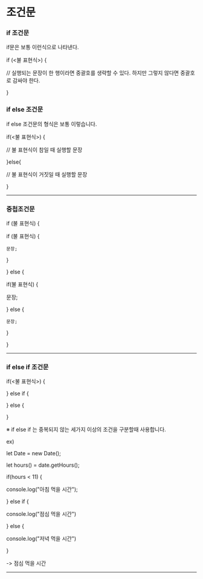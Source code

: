 # 조건문

### if 조건문

if문은 보통 이런식으로 나타낸다.

if (<불 표현식>) {

  // 실행되는 문장이 한 행이라면 중괄호를 생략할 수 있다. 하지만 그렇지 않다면 중괄호로 감싸야 한다.

}

### if else 조건문

if else 조건문의 형식은 보통 이렇습니다.

if(<불 표현식>) {

  // 불 표현식이 참일 때 실행할 문장

}else{

  // 불 표현식이 거짓일 때 실행할 문장

}
  
<hr />

### 중첩조건문

if (불 표현식) {

if (불 표현식) {

    문장;

}

} else {

if(불 표현식) {

  문장;

} else {

    문장;

  }

}

<hr />

### if else if 조건문

if(<불 표현식>) {
  
} else if {
  
 } else {
  
 }
 
※ if else if 는 중복되지 않는 세가지 이상의 조건을 구분할때 사용합니다.

ex)

 let Date = new Date();
 
 let hours() = date.getHours();
 
 if(hours < 11) {
 
  console.log("아침 먹을 시간");
 
 } else if {
  
  console.log("점심 먹을 시간")
 
 } else {
 
 console.log("저녁 먹을 시간")
 
 }
 
-> 점심 먹을 시간

<hr />


